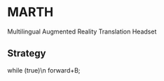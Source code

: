 # MARTH
Multilingual Augmented Reality Translation Headset

## Strategy
while (true)\n
  forward+B;
